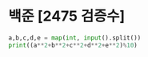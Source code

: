 # 백준 [2475 검증수]
```python
a,b,c,d,e = map(int, input().split())
print((a**2+b**2+c**2+d**2+e**2)%10)
```

